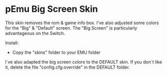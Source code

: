 # pEmu Big Screen Skin

This skin removes the rom &amp; game info box.
I've also adjusted some colors for the "Big" & "Default" screen.
The "Big Screen" is particularly advantageous on the Switch.

Install:
- Copy the "skins" folder to your EMU folder

I´ve also adapted the big screen colors to the DEFAULT skin.
If you don´t like it, delete the file "config.cfg.override" in the DEFAULT folder.
